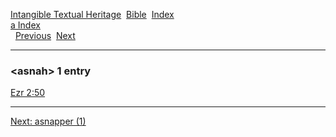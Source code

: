[Intangible Textual Heritage](../../index)  [Bible](../index) 
[Index](index)   
[a Index](_a_)  
  [Previous](c00805)  [Next](c00807) 

------------------------------------------------------------------------

### &lt;asnah&gt; 1 entry

[Ezr 2:50](../kjv/ezr002.htm#050)  

------------------------------------------------------------------------

[Next: asnapper (1)](c00807)
